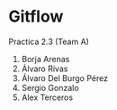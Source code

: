 # Gitflow
Practica 2.3 (Team A)
1. Borja Arenas
2. Álvaro Rivas
3. Álvaro Del Burgo Pérez
4. Sergio Gonzalo
5. Alex Terceros
